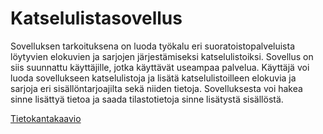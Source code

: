 # Katselulistasovellus

Sovelluksen tarkoituksena on luoda työkalu eri suoratoistopalveluista löytyvien elokuvien ja sarjojen järjestämiseksi katselulistoiksi. Sovellus on siis suunnattu käyttäjille, jotka käyttävät useampaa palvelua. Käyttäjä voi luoda sovellukseen katselulistoja ja lisätä katselulistoilleen elokuvia ja sarjoja eri sisällöntarjoajilta sekä niiden tietoja. Sovelluksesta voi hakea sinne lisättyä tietoa ja saada tilastotietoja sinne lisätystä sisällöstä.

[Tietokantakaavio](https://github.com/skoskipaa/Katselulista/blob/master/dokumentointi/kuvat/tkkaavio.png)

